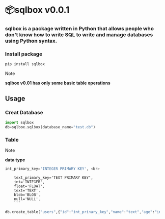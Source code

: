 # 📦sqlbox v0.0.1
### sqlbox is a package written in Python that allows people who don't know how to write SQL to write and manage databases using Python syntax.
### Install package
```py
pip install sqlbox
```
> [!NOTE]
> **sqlbox v0.01 has only some basic table operations**
## Usage
### Creat Database
```py
import sqlbox
db=sqlbox.sqlbox(database_name="test.db")
```
### Table
> [!NOTE]
> **data type**<br>
> ```py
> int_primary_key='INTEGER PRIMARY KEY', <br>
        text_primary_key='TEXT PRIMARY KEY',
        int='INTEGER',
        float='FLOAT',
        text='TEXT',
        blob='BLOB',
        null='NULL',    
        ```

```py
db.create_table("users",{"id":"int_prinary_key","name":"text","age":"int"})
```
